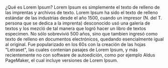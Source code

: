 ¿Qué es Lorem Ipsum?
Lorem Ipsum es simplemente el texto de relleno de las imprentas y archivos de texto. Lorem Ipsum ha sido
el texto de relleno estándar de las industrias desde el año 1500, cuando un impresor (N. del T. persona
que se dedica a la imprenta) desconocido usó una galería de textos y los mezcló de tal manera que logró
hacer un libro de textos especimen. No sólo sobrevivió 500 años, sino que tambien ingresó como texto de
relleno en documentos electrónicos, quedando esencialmente igual al original. Fue popularizado en los
60s con la creación de las hojas "Letraset", las cuales contenian pasajes de Lorem Ipsum, y más
recientemente no con software de autoedición, como por ejemplo Aldus PageMaker, el cual incluye versiones   de Lorem Ipsum.